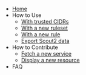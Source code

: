 * [Home](https://github.com/nccgroup/Scout2/wiki)
* How to Use
  * [With trusted CIDRs](https://github.com/nccgroup/Scout2/wiki/HowTo:-Use-a-list-of-trusted-CIDRs)
  * [With a new ruleset](https://github.com/nccgroup/Scout2/wiki/HowTo:-Use-with-a-new-ruleset)
  * [With a new rule](https://github.com/nccgroup/Scout2/wiki/HowTo:-Create-a-new-rule)
  * [Export Scout2 data](https://github.com/nccgroup/Scout2/wiki/HowTo:-Exporting-and-Programmatically-Access-of-Scout2-Data)
* How to Contribute
  * [Fetch a new service](https://github.com/nccgroup/Scout2/wiki/HowTo:-fetch-configuration-for-a-new-service-or-resource)
  * [Display a new resource](https://github.com/nccgroup/Scout2/wiki/HowTo:-Create-a-custom-partial-for-new-resources)
* FAQ
